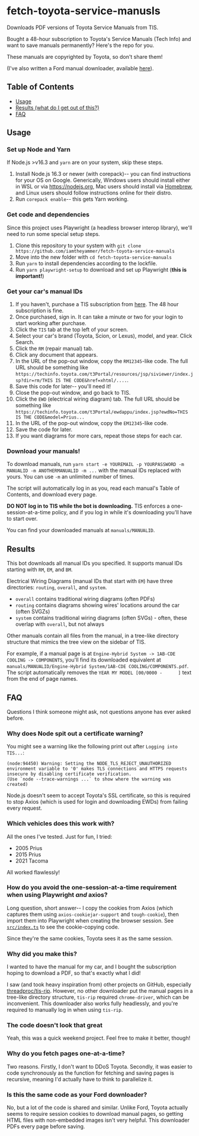 # fetch-toyota-service-manusls
 Downloads PDF versions of Toyota Service Manuals from TIS.

Bought a 48-hour subscription to Toyota's Service Manuals (Tech Info) and want to save manuals permanently?
Here's the repo for you.

These manuals are copyrighted by Toyota, so don't share them!

(I've also written a Ford manual downloader, available [here](https://github.com/iamtheyammer/fetch-ford-service-manuals)).

## Table of Contents

- [Usage](#usage)
- [Results (what do I get out of this?)](#results)
- [FAQ](#faq)

## Usage

### Set up Node and Yarn

If Node.js >v16.3 and `yarn` are on your system, skip these steps.

1. Install Node.js 16.3 or newer (with corepack)-- you can find instructions for your OS on Google.
Generically, Windows users should install either in WSL or via https://nodejs.org, 
Mac users should install via [Homebrew](https://brew.sh),
and Linux users should follow instructions online for their distro.
2. Run `corepack enable`-- this gets Yarn working.

### Get code and dependencies

Since this project uses Playwright (a headless browser interop library), we'll need to run some special setup steps.

1. Clone this repository to your system with `git clone https://github.com/iamtheyammer/fetch-toyota-service-manuals`
2. Move into the new folder with `cd fetch-toyota-service-manuals`
3. Run `yarn` to install dependencies according to the lockfile.
4. Run `yarn playwright-setup` to download and set up Playwright (**this is important!**)

### Get your car's manual IDs

1. If you haven't, purchase a TIS subscription from [here](https://techinfo.toyota.com). The 48 hour subscription is fine.
2. Once purchased, sign in. It can take a minute or two for your login to start working after purchase.
3. Click the `TIS` tab at the top left of your screen.
4. Select your car's brand (Toyota, Scion, or Lexus), model, and year. Click Search.
5. Click the `RM` (repair manual) tab.
6. Click any document that appears.
7. In the URL of the pop-out window, copy the `RM12345`-like code.
The full URL should be something like `https://techinfo.toyota.com/t3Portal/resources/jsp/siviewer/index.jsp?dir=rm/THIS IS THE CODE&href=xhtml/....`.
8. Save this code for later-- you'll need it!
9. Close the pop-out window, and go back to TIS.
10. Click the `EWD` (electrical wiring diagram) tab.
The full URL should be something like `https://techinfo.toyota.com/t3Portal/ewdappu/index.jsp?ewdNo=THIS IS THE CODE&model=Prius...`
11. In the URL of the pop-out window, copy the `EM12345`-like code.
12. Save the code for later.
13. If you want diagrams for more cars, repeat those steps for each car.

### Download your manuals!

To download manuals, run `yarn start -e YOUREMAIL -p YOURPASSWORD -m MANUALID -m ANOTHERMANUALID -m ...` with
the manual IDs replaced with yours. You can use `-m` an unlimited number of times.

The script will automatically log in as you, read each manual's Table of Contents, and download every page.

**DO NOT log in to TIS while the bot is downloading.** TIS enforces a one-session-at-a-time policy, and if
you log in while it's downloading you'll have to start over.

You can find your downloaded manuals at `manuals/MANUALID`.

## Results

This bot downloads all manual IDs you specified. It supports manual IDs starting with `RM`, `EM`, and `BM`.

Electrical Wiring Diagrams (manual IDs that start with `EM`) have three directories: `routing`, `overall`, and `system`.

- `overall` contains traditional wiring diagrams (often PDFs)
- `routing` contains diagrams showing wires' locations around the car (often SVGZs)
- `system` contains traditional wiring diagrams (often SVGs) - often, these overlap with `overall`, but not always

Other manuals contain all files from the manual, in a tree-like directory structure that mimics the tree view
on the sidebar of TIS.

For example, if a manual page is at `Engine-Hybrid System -> 1AB-CDE COOLING -> COMPONENTS`, you'll find its
downloaded equivalent at `manuals/MANUALID/Engine-Hybrid System/1AB-CDE COOLING/COMPONENTS.pdf`.
The script automatically removes the `YEAR MY MODEL [00/0000 -      ]` text from the end of page names.

## FAQ

Questions I think someone might ask, not questions anyone has ever asked before.

### Why does Node spit out a certificate warning?

You might see a warning like the following print out after `Logging into TIS...`:
```
(node:94450) Warning: Setting the NODE_TLS_REJECT_UNAUTHORIZED environment variable to '0' makes TLS connections and HTTPS requests insecure by disabling certificate verification.
(Use `node --trace-warnings ...` to show where the warning was created)
```

Node.js doesn't seem to accept Toyota's SSL certificate, so this is required to stop Axios
(which is used for login and downloading EWDs) from failing every request.

### Which vehicles does this work with?

All the ones I've tested. Just for fun, I tried:

- 2005 Prius
- 2015 Prius
- 2021 Tacoma

All worked flawlessly!

### How do you avoid the one-session-at-a-time requirement when using Playwright _and_ axios?

Long question, short answer-- I copy the cookies from Axios
(which captures them using `axios-cookiejar-support` and `tough-cookie`),
then import them into Playwright when creating the browser session. See [`src/index.ts`](src/index.ts)
to see the cookie-copying code.

Since they're the same cookies, Toyota sees it as the same session.

### Why did you make this?

I wanted to have the manual for my car, and I bought the subscription hoping to download a PDF, so that's exactly what I did!

I saw (and took heavy inspiration from) other projects on GitHub, especially [threadproc/tis-rip](https://github.com/threadproc/tis-rip).
However, no other downloader put the manual pages in a tree-like directory structure, `tis-rip` required `chrome-driver`, which can be inconvenient.
This downloader also works fully headlessly, and you're required to manually log in when using `tis-rip`.

### The code doesn't look that great

Yeah, this was a quick weekend project. Feel free to make it better, though!

### Why do you fetch pages one-at-a-time?

Two reasons. Firstly, I don't want to DDoS Toyota. Secondly, it was easier to code synchronously
as the function for fetching and saving pages is recursive, meaning I'd actually have to think to parallelize it.

### Is this the same code as your Ford downloader?

No, but a lot of the code is shared and similar. Unlike Ford, Toyota actually seems to require session cookies
to download manual pages, so getting HTML files with non-embedded images isn't very helpful.
This downloader PDFs every page before saving.
